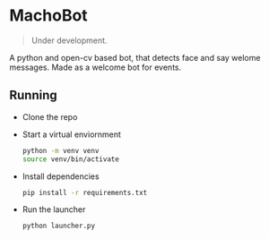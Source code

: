 # MachoBot

> Under development. 

A python and open-cv based bot, that detects face and say welome messages. Made as a welcome bot for events.

## Running

- Clone the repo
- Start a virtual enviornment

  ```bash
  python -m venv venv
  source venv/bin/activate
  ```

- Install dependencies
  
  ```bash
  pip install -r requirements.txt
  ```

- Run the launcher

  ```bash
  python launcher.py
  ```
